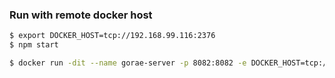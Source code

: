 
### Run with remote docker host

```bash
$ export DOCKER_HOST=tcp://192.168.99.116:2376
$ npm start
```

```bash
$ docker run -dit --name gorae-server -p 8082:8082 -e DOCKER_HOST=tcp://${DOCKER_HOST} gorae-server:latest
```
